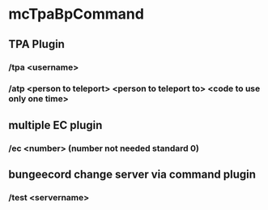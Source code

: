 # mcTpaBpCommand

## TPA Plugin

### /tpa &lt;username&gt;

### /atp &lt;person to teleport&gt; &lt;person to teleport to&gt; &lt;code to use only one time&gt;

## multiple EC plugin

### /ec &lt;number&gt;   (number not needed standard 0)

## bungeecord change server via command plugin

### /test &lt;servername&gt;
